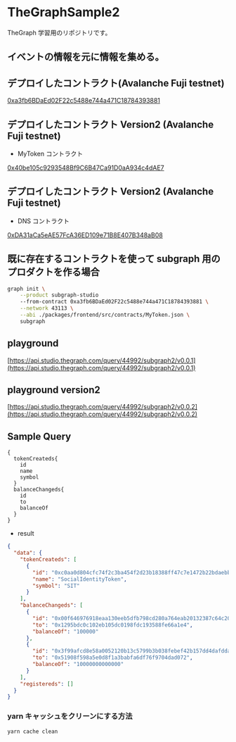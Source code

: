 # TheGraphSample2

TheGraph 学習用のリポジトリです。

## イベントの情報を元に情報を集める。

## デプロイしたコントラクト(Avalanche Fuji testnet)

[0xa3fb6BDaEd02F22c5488e744a471C18784393881](https://testnet.snowtrace.io/address/0xa3fb6BDaEd02F22c5488e744a471C18784393881)

## デプロイしたコントラクト Version2 (Avalanche Fuji testnet)

- MyToken コントラクト

[0x40be105c9293548Bf9C6B47Ca91D0aA934c4dAE7](https://testnet.snowtrace.io/address/0x40be105c9293548Bf9C6B47Ca91D0aA934c4dAE7#code)

## デプロイしたコントラクト Version2 (Avalanche Fuji testnet)

- DNS コントラクト

[0xDA31aCa5eAE57FcA36ED109e71B8E407B348aB08](https://testnet.snowtrace.io/address/0xDA31aCa5eAE57FcA36ED109e71B8E407B348aB08#code)

## 既に存在するコントラクトを使って subgraph 用のプロダクトを作る場合

```bash
graph init \
    --product subgraph-studio
    --from-contract 0xa3fb6BDaEd02F22c5488e744a471C18784393881 \
    --network 43113 \
    --abi ./packages/frontend/src/contracts/MyToken.json \
    subgraph
```

## playground

[https://api.studio.thegraph.com/query/44992/subgraph2/v0.0.1](https://api.studio.thegraph.com/query/44992/subgraph2/v0.0.1)

## playground version2

[https://api.studio.thegraph.com/query/44992/subgraph2/v0.0.2](https://api.studio.thegraph.com/query/44992/subgraph2/v0.0.2)

## Sample Query

```graph
{
  tokenCreateds{
    id
    name
    symbol
  }
  balanceChangeds{
    id
    to
    balanceOf
  }
}
```

- result

```json
{
  "data": {
    "tokenCreateds": [
      {
        "id": "0xc0aa0d804cfc74f2c3ba454f2d23b18388ff47c7e1472b22bdaebbbc3a6cc38901000000",
        "name": "SocialIdentityToken",
        "symbol": "SIT"
      }
    ],
    "balanceChangeds": [
      {
        "id": "0x00f646976918eaa130eeb5dfb798cd280a764eab20132387c64c2013a19f836a01000000",
        "to": "0x1295bdc0c102eb105dc0198fdc193588fe66a1e4",
        "balanceOf": "100000"
      },
      {
        "id": "0x3f99afcd8e58a0052120b13c5799b3b038febef42b157dd4dafdda95c21bf9ef03000000",
        "to": "0x51908f598a5e0d8f1a3babfa6df76f9704dad072",
        "balanceOf": "10000000000000"
      }
    ],
    "registereds": []
  }
}
```

### yarn キャッシュをクリーンにする方法

```
yarn cache clean
```
